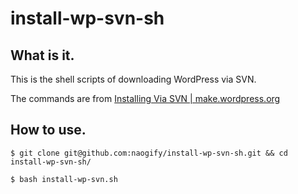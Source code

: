 # install-wp-svn-sh

## What is it.
This is the shell scripts of downloading WordPress via SVN. 

The commands are from [Installing Via SVN | make.wordpress.org](https://make.wordpress.org/core/handbook/tutorials/installing-wordpress-locally/from-svn/#1-2-using-command-line)

## How to use.
`$ git clone git@github.com:naogify/install-wp-svn-sh.git && cd install-wp-svn-sh/`

`$ bash install-wp-svn.sh`
